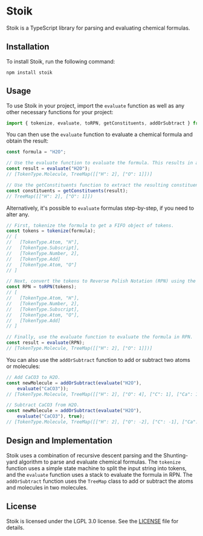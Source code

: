 # Stoik
Stoik is a TypeScript library for parsing and evaluating chemical formulas.

## Installation
To install Stoik, run the following command:

```
npm install stoik
```

## Usage

To use Stoik in your project, import the `evaluate` function as well as any other necessary functions for your project:

```js
import { tokenize, evaluate, toRPN, getConstituents, addOrSubtract } from "stoik";
```
You can then use the `evaluate` function to evaluate a chemical formula and obtain the result:

```js
const formula = "H2O";

// Use the evaluate function to evaluate the formula. This results in an internal token.
const result = evaluate("H2O");
// [TokenType.Molecule, TreeMap([["H": 2], ["O": 1]])]

// Use the getConstituents function to extract the resulting constituents from a molecule/atom token.
const constituents = getConstituents(result);
// TreeMap([["H": 2], ["O": 1]])
```

Alternatively, it's possible to `evaluate` formulas step-by-step, if you need to alter any.

```js
// First, tokenize the formula to get a FIFO object of tokens.
const tokens = tokenize(formula);
// [
//   [TokenType.Atom, "H"],
//   [TokenType.Subscript],
//   [TokenType.Number, 2],
//   [TokenType.Add]
//   [TokenType.Atom, "O"]
// ]

// Next, convert the tokens to Reverse Polish Notation (RPN) using the toRPN function. Note the different order.
const RPN = toRPN(tokens);
// [
//   [TokenType.Atom, "H"],
//   [TokenType.Number, 2],
//   [TokenType.Subscript],
//   [TokenType.Atom, "O"],
//   [TokenType.Add]
// ]

// Finally, use the evaluate function to evaluate the formula in RPN.
const result = evaluate(RPN);
// [TokenType.Molecule, TreeMap([["H": 2], ["O": 1]])]
```

You can also use the `addOrSubtract` function to add or subtract two atoms or molecules:

```js
// Add CaCO3 to H2O.
const newMolecule = addOrSubtract(evaluate("H2O"),
	evaluate("CaCO3"));
// [TokenType.Molecule, TreeMap([["H": 2], ["O": 4], ["C": 1], ["Ca": 1]])]

// Subtract CaCO3 from H2O.
const newMolecule = addOrSubtract(evaluate("H2O"),
	evaluate("CaCO3"), true);
// [TokenType.Molecule, TreeMap([["H": 2], ["O": -2], ["C": -1], ["Ca": -1]])]
```

## Design and Implementation

Stoik uses a combination of recursive descent parsing and the Shunting-yard algorithm to parse and evaluate chemical formulas. The `tokenize` function uses a simple state machine to split the input string into tokens, and the `evaluate` function uses a stack to evaluate the formula in RPN. The `addOrSubtract` function uses the `TreeMap` class to add or subtract the atoms and molecules in two molecules.

## License

Stoik is licensed under the LGPL 3.0 license. See the [LICENSE](./LICENSE) file for details.